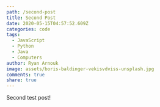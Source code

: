 ```yaml
---
path: /second-post
title: Second Post
date: 2020-05-15T04:57:52.609Z
categories: code
tags:
  - JavaScript
  - Python
  - Java
  - Computers
author: Ryan Arnouk
image: assets/boris-baldinger-vekisvdviss-unsplash.jpg
comments: true
share: true
---
```

Second test post!
